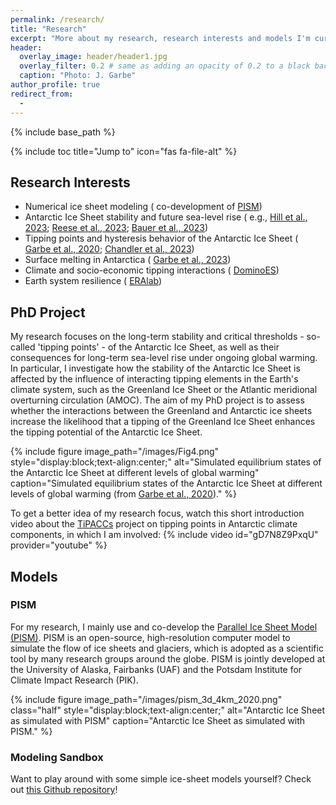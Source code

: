 ```yaml
---
permalink: /research/
title: "Research"
excerpt: "More about my research, research interests and models I'm currently working with."
header:
  overlay_image: header/header1.jpg
  overlay_filter: 0.2 # same as adding an opacity of 0.2 to a black background
  caption: "Photo: J. Garbe"
author_profile: true
redirect_from: 
  - 
---
```


{% include base_path %}

{% include toc title="Jump to" icon="fas fa-file-alt" %}

## Research Interests
- Numerical ice sheet modeling (<i class="fas fa-arrow-circle-right"></i> co-development of [PISM](/research/#pism "/research/#pism"))
- Antarctic Ice Sheet stability and future sea-level rise (<i class="fas fa-arrow-circle-right"></i> e.g., [Hill et al., 2023](/publications/articles/hill-2023 "/publications/articles/hill-2023"); [Reese et al., 2023](/publications/articles/reese-2023 "/publications/articles/reese-2023"); [Bauer et al., 2023](/publications/articles/bauer-2023 "/publications/articles/bauer-2023"))
- Tipping points and hysteresis behavior of the Antarctic Ice Sheet (<i class="fas fa-arrow-circle-right"></i> [Garbe et al., 2020](/publications/articles/garbe-2020 "/publications/articles/garbe-2020"); [Chandler et al., 2023](/publications/preprints/chandler-2023 "/publications/preprints/chandler-2023"))
- Surface melting in Antarctica (<i class="fas fa-arrow-circle-right"></i> [Garbe et al., 2023](/publications/garbe-2023 "/publications/garbe-2023"))
- Climate and socio-economic tipping interactions (<i class="fas fa-arrow-circle-right"></i> [DominoES](https://www.pik-potsdam.de/dominoes "https://www.pik-potsdam.de/dominoes"))
- Earth system resilience (<i class="fas fa-arrow-circle-right"></i> [ERAlab](https://www.pik-potsdam.de/earthresilience "https://www.pik-potsdam.de/earthresilience"))

## PhD Project
My research focuses on the long-term stability and critical thresholds - so-called 'tipping points' - of the Antarctic Ice Sheet, as well as their consequences for long-term sea-level rise under ongoing global warming. In particular, I investigate how the stability of the Antarctic Ice Sheet is affected by the influence of interacting tipping elements in the Earth's climate system, such as the Greenland Ice Sheet or the Atlantic meridional overturning circulation (AMOC). The aim of my PhD project is to assess whether the interactions between the Greenland and Antarctic ice sheets increase the likelihood that a tipping of the Greenland Ice Sheet enhances the tipping potential of the Antarctic Ice Sheet.

{% include figure image_path="/images/Fig4.png" style="display:block;text-align:center;" alt="Simulated equilibrium states of the Antarctic Ice Sheet at different levels of global warming" caption="Simulated equilibrium states of the Antarctic Ice Sheet at different levels of global warming (from [Garbe et al., 2020](/publications/articles/garbe-2020 '/publications/articles/garbe-2020'))." %}

To get a better idea of my research focus, watch this short introduction video about the [TiPACCs](https://www.tipaccs.eu "https://www.tipaccs.eu") project on tipping points in Antarctic climate components, in which I am involved:
{% include video id="gD7N8Z9PxqU" provider="youtube" %}

## Models
### PISM
For my research, I mainly use and co-develop the [Parallel Ice Sheet Model (PISM)](https://www.pism.io/ "https://www.pism.io/"). PISM is an open-source, high-resolution computer model to simulate the flow of ice sheets and glaciers, which is adopted as a scientific tool by many research groups around the globe.
PISM is jointly developed at the University of Alaska, Fairbanks (UAF) and the Potsdam Institute for Climate Impact Research (PIK).

{% include figure image_path="/images/pism_3d_4km_2020.png" class="half" style="display:block;text-align:center;" alt="Antarctic Ice Sheet as simulated with PISM" caption="Antarctic Ice Sheet as simulated with PISM." %}

### Modeling Sandbox
Want to play around with some simple ice-sheet models yourself? Check out [this Github repository](https://github.com/juliusgarbe/modelling_sandbox "https://github.com/juliusgarbe/modelling_sandbox")!
